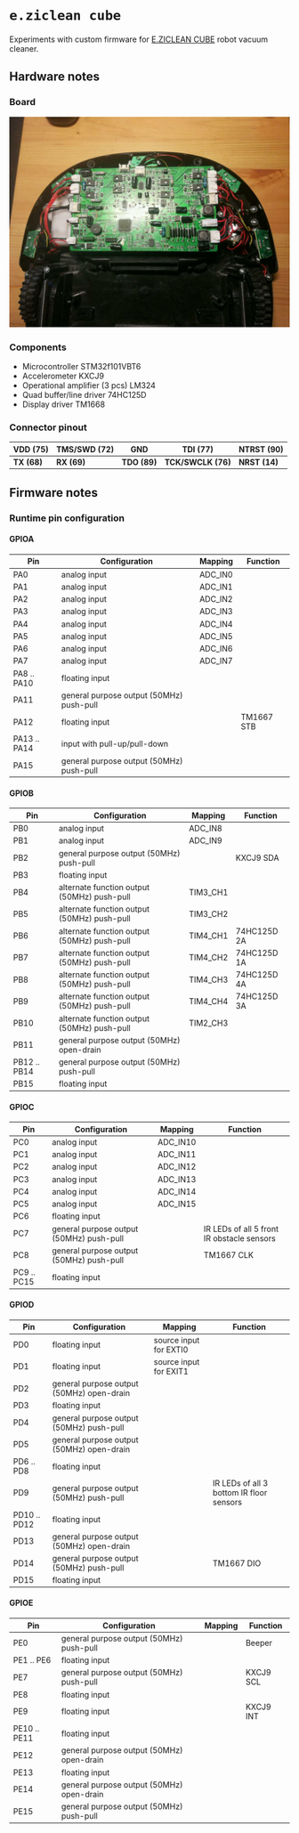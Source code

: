# `e.ziclean cube`
Experiments with custom firmware for [E.ZICLEAN CUBE](https://www.e-zicom.com/aspirateur-robot-eziclean-cube.html) robot vacuum cleaner.

## Hardware notes
### Board
![alt text](pics/board-p1.jpg)

### Components
* Microcontroller STM32f101VBT6
* Accelerometer KXCJ9
* Operational amplifier (3 pcs) LM324
* Quad buffer/line driver 74HC125D
* Display driver TM1668

### Connector pinout
| VDD (75) | TMS/SWD (72) | GND | TDI (77) | NTRST (90)|
|-|-|-|-|-|
|__TX (68)__| __RX (69)__ | __TDO (89)__ | __TCK/SWCLK (76)__ | __NRST (14)__|

## Firmware notes

### Runtime pin configuration

#### GPIOA

| Pin | Configuration | Mapping | Function |
|-|-|-|-|
| PA0 | analog input | ADC_IN0 | |
| PA1 | analog input | ADC_IN1 | |
| PA2 | analog input | ADC_IN2 | |
| PA3 | analog input | ADC_IN3 | |
| PA4 | analog input | ADC_IN4 | |
| PA5 | analog input | ADC_IN5 | |
| PA6 | analog input | ADC_IN6 | |
| PA7 | analog input | ADC_IN7 | |
| PA8 .. PA10 | floating input | | |
| PA11 | general purpose output (50MHz) push-pull | | |
| PA12 | floating input | | TM1667 STB |
| PA13 .. PA14 | input with pull-up/pull-down | | |
| PA15 | general purpose output (50MHz) push-pull | | |

#### GPIOB

| Pin | Configuration | Mapping | Function |
|-|-|-|-|
| PB0 | analog input | ADC_IN8 | |
| PB1 | analog input | ADC_IN9 | |
| PB2 | general purpose output (50MHz) push-pull | | KXCJ9 SDA |
| PB3 | floating input | | |
| PB4 | alternate function output (50MHz) push-pull | TIM3_CH1 | |
| PB5 | alternate function output (50MHz) push-pull | TIM3_CH2 | |
| PB6 | alternate function output (50MHz) push-pull | TIM4_CH1 | 74HC125D 2A |
| PB7 | alternate function output (50MHz) push-pull | TIM4_CH2 | 74HC125D 1A |
| PB8 | alternate function output (50MHz) push-pull | TIM4_CH3 | 74HC125D 4A |
| PB9 | alternate function output (50MHz) push-pull | TIM4_CH4 | 74HC125D 3A |
| PB10 | alternate function output (50MHz) push-pull | TIM2_CH3 | |
| PB11 | general purpose output (50MHz) open-drain | | |
| PB12 .. PB14 | general purpose output (50MHz) push-pull | | |
| PB15 | floating input | | |

#### GPIOC

| Pin | Configuration | Mapping | Function |
|-|-|-|-|
| PC0 | analog input | ADC_IN10 | |
| PC1 | analog input | ADC_IN11 | |
| PC2 | analog input | ADC_IN12 | |
| PC3 | analog input | ADC_IN13 | |
| PC4 | analog input | ADC_IN14 | |
| PC5 | analog input | ADC_IN15 | |
| PC6 | floating input | | |
| PC7 | general purpose output (50MHz) push-pull | | IR LEDs of all 5 front IR obstacle sensors |
| PC8 | general purpose output (50MHz) push-pull | | TM1667 CLK |
| PC9 .. PC15 | floating input | | |

#### GPIOD

| Pin | Configuration | Mapping | Function |
|-|-|-|-|
| PD0 | floating input | source input for EXTI0 | |
| PD1 | floating input | source input for EXIT1 | |
| PD2 | general purpose output (50MHz) open-drain | | |
| PD3 | floating input | | |
| PD4 | general purpose output (50MHz) push-pull | | |
| PD5 | general purpose output (50MHz) open-drain | | |
| PD6 .. PD8 | floating input | | |
| PD9 | general purpose output (50MHz) push-pull | | IR LEDs of all 3 bottom IR floor sensors |
| PD10 .. PD12 | floating input | | |
| PD13 | general purpose output (50MHz) open-drain | | |
| PD14 | general purpose output (50MHz) push-pull | | TM1667 DIO |
| PD15 | floating input | | |

#### GPIOE

| Pin | Configuration | Mapping | Function |
|-|-|-|-|
| PE0 | general purpose output (50MHz) push-pull | | Beeper |
| PE1 .. PE6 | floating input | | |
| PE7 | general purpose output (50MHz) push-pull | | KXCJ9 SCL |
| PE8 | floating input | | |
| PE9 | floating input | | KXCJ9 INT |
| PE10 .. PE11 | floating input | | |
| PE12 | general purpose output (50MHz) open-drain | | |
| PE13 | floating input | | |
| PE14 | general purpose output (50MHz) open-drain | | |
| PE15 | general purpose output (50MHz) push-pull | | |
